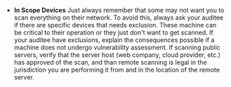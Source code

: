 * **In Scope Devices** Just always remember that some may not want you to scan everything on their network. To avoid this, always ask your auditee if there are specific devices that needs exclusion. These machine can be critical to their operation or they just don't want to get scanned. If your auditee have exclusions, explain the consequences possible if a machine does not undergo vulnerability assessment. If scanning public servers, verify that the server host (web company, cloud provider, etc.) has approved of the scan, and than remote scanning is legal in the jurisdiction you are performing it from and in the location of the remote server.
